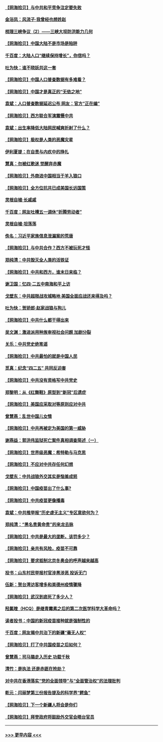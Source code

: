 #### [【网海拾贝】与中共和平竞争注定要失败](../pages/nsc993/n12923326.md?t=05042151) 
#### [金浴凤：风流子‧我曾经也想姓赵](../pages/nsc993/n12920911.md?t=05042151) 
#### [梳理三峡争议（2）——三峡大坝防洪能力几何](../pages/nsc993/n12920173.md?t=05042151) 
#### [【网海拾贝】中国大陆不是市场是陷阱](../pages/nsc993/n12920143.md?t=05042151) 
#### [千百度：大陆人口“继续保持增长”，你信吗？](../pages/nsc993/n12918946.md?t=05042151) 
#### [吐为快：谁不晓妖共这一套](../pages/nsc993/n12918941.md?t=05042151) 
#### [【网海拾贝】中国人口普查数据有多难看？](../pages/nsc993/n12917822.md?t=05042151) 
#### [【网海拾贝】中国才是真正的“无依之地”](../pages/nsc993/n12915845.md?t=05042151) 
#### [袁斌：人口普查数据延迟公布 网友：官方“正在编”](../pages/nsc993/n12915748.md?t=05042151) 
#### [【网海拾贝】西方联合军演震慑中共](../pages/nsc993/n12913466.md?t=05042151) 
#### [袁斌：出生率降低大陆网民喊爽折射了什么？](../pages/nsc993/n12913365.md?t=05042151) 
#### [【网海拾贝】极权是人类的恶魔灾星](../pages/nsc993/n12910697.md?t=05042151) 
#### [伊利夏提：在自责与内疚中的挣扎](../pages/nsc993/n12910493.md?t=05042151) 
#### [慧真：勿被红歌迷 觉醒弃赤魔](../pages/nsc993/n12910485.md?t=05042151) 
#### [【网海拾贝】外商进中国相当于羊入狼口](../pages/nsc993/n12908274.md?t=05042151) 
#### [【网海拾贝】全方位抗共已成美国长远国策](../pages/nsc993/n12906878.md?t=05042151) 
#### [灵根自植‧长戚戚](../pages/nsc993/n12905585.md?t=05042151) 
#### [千百度：网友吐槽五一调休“折腾劳动者”](../pages/nsc993/n12905934.md?t=05042151) 
#### [灵根自植‧坦荡荡](../pages/nsc993/n12905562.md?t=05042151) 
#### [佚名：习近平家族信息泄漏案的荒唐](../pages/nsc993/n12904705.md?t=05042151) 
#### [【网海拾贝】与中共合作？西方不被玩死才怪](../pages/nsc993/n12903873.md?t=05042151) 
#### [郑纯清：中共毁灭全人类的活铁证](../pages/nsc993/n12903785.md?t=05042151) 
#### [【网海拾贝】中共和西方，谁末日来临？](../pages/nsc993/n12903482.md?t=05042151) 
#### [谢卫国：忆四‧二五中南海和平上访](../pages/nsc993/n12902192.md?t=05042151) 
#### [戈壁东：中共超限战攻城略地 美国全面应战还来得及吗？](../pages/nsc993/n12902297.md?t=05042151) 
#### [吐为快：贺骄郎‧赵家战狼与狗儿](../pages/nsc993/n12902280.md?t=05042151) 
#### [【网海拾贝】中共什么都干得出来](../pages/nsc993/n12897500.md?t=05042151) 
#### [吴文渊：激进派用种族审视社会问题 加剧分裂](../pages/nsc993/n12893881.md?t=05042151) 
#### [关乐：中共党史绝笔谣](../pages/nsc993/n12897270.md?t=05042151) 
#### [【网海拾贝】中共最怕的就是中国人民](../pages/nsc993/n12894705.md?t=05042151) 
#### [觅真：纪念“四二五” 共同反迫害](../pages/nsc993/n12894553.md?t=05042151) 
#### [【网海拾贝】中共没有资格写中共党史](../pages/nsc993/n12892231.md?t=05042151) 
#### [郑黎明：从《红舞鞋》原型到“新冠”后遗症](../pages/nsc993/n12890469.md?t=05042151) 
#### [【网海拾贝】美国应采取对等原则应对中共](../pages/nsc993/n12889176.md?t=05042151) 
#### [曾慧燕：乱世中国儿女情](../pages/nsc993/n12887931.md?t=05042151) 
#### [【网海拾贝】中共再被定为美国的第一威胁](../pages/nsc993/n12887580.md?t=05042151) 
#### [谢燕益：郭洪伟监狱死亡案件真相调查简述（一）](../pages/nsc993/n12885648.md?t=05042151) 
#### [【网海拾贝】世界级恶魔：希特勒与马克思](../pages/nsc993/n12884062.md?t=05042151) 
#### [【网海拾贝】不应对中共存任何幻想](../pages/nsc993/n12881460.md?t=05042151) 
#### [戈壁东：中共战狼外交其实是恼羞成怒](../pages/nsc993/n12880392.md?t=05042151) 
#### [【网海拾贝】中国疫苗出了什么事?](../pages/nsc993/n12879124.md?t=05042151) 
#### [【网海拾贝】中共疫苗更像播毒](../pages/nsc993/n12876631.md?t=05042151) 
#### [袁斌：中共推举报“历史虚无主义”专区意欲何为？](../pages/nsc993/n12876530.md?t=05042151) 
#### [郑纯清：“黑名贵黄命贵”的来龙去脉](../pages/nsc993/n12875589.md?t=05042151) 
#### [【网海拾贝】中共是最大的垄断，该罚多少？](../pages/nsc993/n12874006.md?t=05042151) 
#### [【网海拾贝】亲共有风险，疫苗不可靠](../pages/nsc993/n12872224.md?t=05042151) 
#### [【网海拾贝】要求抵制北京冬奥会的呼声越来越高](../pages/nsc993/n12868962.md?t=05042151) 
#### [投书：山东村民举报村官涉黑涉恶 投诉无门](../pages/nsc993/n12869726.md?t=05042151) 
#### [伍新：贺台湾访客增多和美德州疫情骤降](../pages/nsc993/n12865651.md?t=05042151) 
#### [【网海拾贝】武汉到底死了多少人？](../pages/nsc993/n12863707.md?t=05042151) 
#### [羟氯喹（HCQ）是继青霉素之后的第二次医学科学大革命吗？](../pages/nsc993/n12638564.md?t=05042151) 
#### [读者投书：中国的新冠疫苗接种就是强制性的](../pages/nsc993/n12859932.md?t=05042151) 
#### [千百度：网友揭中共治下的新疆“毫无人权”](../pages/nsc993/n12858385.md?t=05042151) 
#### [【网海拾贝】打了中共国疫苗之后如何？](../pages/nsc993/n12857866.md?t=05042151) 
#### [曾慧燕：司马璐走入历史 功载千秋](../pages/nsc993/n12856996.md?t=05042151) 
#### [清竹：是执法 还是赤匪在抢劫？](../pages/nsc993/n12856952.md?t=05042151) 
#### [对中共在香港落实“党的全面领导”与“全面管治权”的法理批判](../pages/nsc993/n12856929.md?t=05042151) 
#### [乾元：闫丽梦第三份报告提及的科学界“鳄鱼”](../pages/nsc993/n12855985.md?t=05042151) 
#### [【网海拾贝】下一个新疆人将会是你们](../pages/nsc993/n12855864.md?t=05042151) 
#### [【网海拾贝】拜登政府将鼓励外交官会晤台官员](../pages/nsc993/n12853615.md?t=05042151) 

----
#### [ >>> 更早内容 <<< ](../indexes/nsc993-earlier.md)
